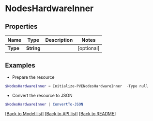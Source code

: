 # NodesHardwareInner
## Properties

Name | Type | Description | Notes
------------ | ------------- | ------------- | -------------
**Type** | **String** |  | [optional] 

## Examples

- Prepare the resource
```powershell
$NodesHardwareInner = Initialize-PVENodesHardwareInner  -Type null
```

- Convert the resource to JSON
```powershell
$NodesHardwareInner | ConvertTo-JSON
```

[[Back to Model list]](../README.md#documentation-for-models) [[Back to API list]](../README.md#documentation-for-api-endpoints) [[Back to README]](../README.md)

